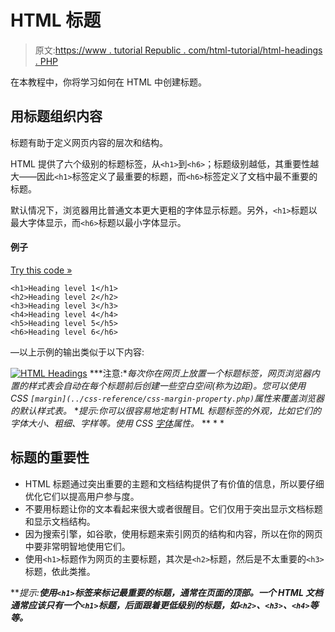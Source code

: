 # HTML 标题

> 原文:[https://www . tutorial Republic . com/html-tutorial/html-headings . PHP](https://www.tutorialrepublic.com/html-tutorial/html-headings.php)

在本教程中，你将学习如何在 HTML 中创建标题。

## 用标题组织内容

标题有助于定义网页内容的层次和结构。

HTML 提供了六个级别的标题标签，从`<h1>`到`<h6>`；标题级别越低，其重要性越大——因此`<h1>`标签定义了最重要的标题，而`<h6>`标签定义了文档中最不重要的标题。

默认情况下，浏览器用比普通文本更大更粗的字体显示标题。另外，`<h1>`标题以最大字体显示，而`<h6>`标题以最小字体显示。

#### 例子

[Try this code »](../codelab.php?topic=html&file=headings "Try this code using online Editor")

```
<h1>Heading level 1</h1>
<h2>Heading level 2</h2>
<h3>Heading level 3</h3>
<h4>Heading level 4</h4>
<h5>Heading level 5</h5>
<h6>Heading level 6</h6>
```

—以上示例的输出类似于以下内容:

[![HTML Headings](../Images/98ff3912993c68d564bcb0f66cc692c4.png)](../codelab.php?topic=html&file=headings)  ***注意:**每次你在网页上放置一个标题标签，网页浏览器内置的样式表会自动在每个标题前后创建一些空白空间(称为边距)。您可以使用 CSS `[margin](../css-reference/css-margin-property.php)`属性来覆盖浏览器的默认样式表。*  **提示:你可以很容易地定制 HTML 标题标签的外观，比如它们的字体大小、粗细、字样等。使用 CSS [字体](/css-reference/css-font-property.php)属性。*  ** * *

## 标题的重要性

*   HTML 标题通过突出重要的主题和文档结构提供了有价值的信息，所以要仔细优化它们以提高用户参与度。
*   不要用标题让你的文本看起来很大或者很醒目。它们仅用于突出显示文档标题和显示文档结构。
*   因为搜索引擎，如谷歌，使用标题来索引网页的结构和内容，所以在你的网页中要非常明智地使用它们。
*   使用`<h1>`标题作为网页的主要标题，其次是`<h2>`标题，然后是不太重要的`<h3>`标题，依此类推。

 ***提示:**使用`<h1>`标签来标记最重要的标题，通常在页面的顶部。一个 HTML 文档通常应该只有一个`<h1>`标题，后面跟着更低级别的标题，如`<h2>`、`<h3>`、`<h4>`等等。***